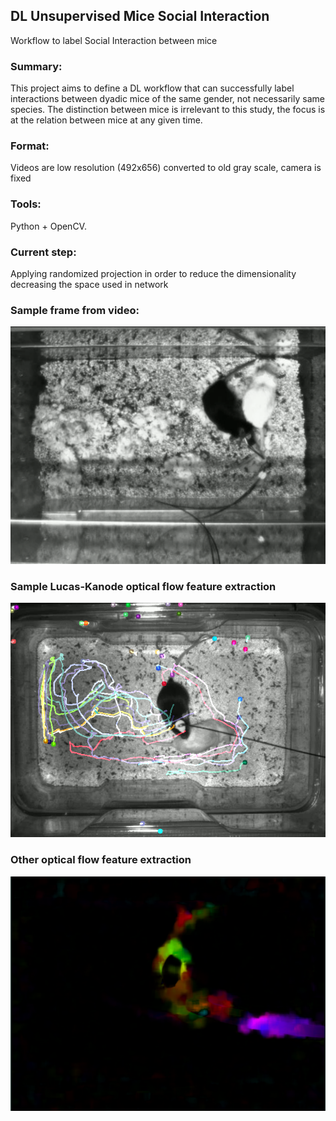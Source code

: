 ## DL Unsupervised Mice Social Interaction
Workflow to label Social Interaction between mice

### Summary: 
This project aims to define a DL workflow that can successfully label interactions between dyadic mice of the same gender, not necessarily same species. The distinction between mice is irrelevant to this study, the focus is at the relation between mice at any given time.

### Format: 
Videos are low resolution (492x656) converted to old gray scale, camera is fixed

### Tools: 
Python + OpenCV.

### Current step: 
Applying randomized projection in order to reduce the dimensionality decreasing the space used in network

### Sample frame from video:
![Mice interaction](/images/mice_interaction_example.png)

### Sample Lucas-Kanode optical flow feature extraction
![Lucas Kanode](/images/features_extracted_using_naive_lucas_kanode.png)


### Other optical flow feature extraction
![Other Optical Flow](/images/features_extracted_using_other_optical_flow.png)
